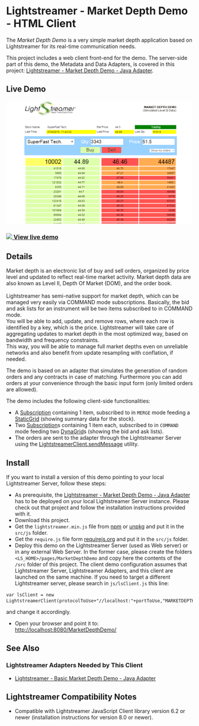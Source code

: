 # Lightstreamer - Market Depth Demo - HTML Client

The *Market Depth Demo* is a very simple market depth application based on Lightstreamer for its real-time communication needs.<br>

This project includes a web client front-end for the demo.
The server-side part of this demo, the Metadata and Data Adapters, is covered in this project: [Lightstreamer - Market Depth Demo - Java Adapter](https://github.com/Lightstreamer/Lightstreamer-example-MarketDepth-adapter-java).

## Live Demo

[![screenshot](screenshot.png)](https://demos.lightstreamer.com/MarketDepthDemo/)

### [![](http://demos.lightstreamer.com/site/img/play.png) View live demo](https://demos.lightstreamer.com/MarketDepthDemo/)

## Details

Market depth is an electronic list of buy and sell orders, organized by price level and updated to reflect real-time market activity. 
Market depth data are also known as Level II, Depth Of Market (DOM), and the order book.<br>
<br>
Lightstreamer has semi-native support for market depth, which can be managed very easily via COMMAND mode subscriptions. Basically, the bid and ask lists for an instrument will be two items subscribed to in COMMAND mode.<br>
You will be able to add, update, and remove rows, where each row is identified by a key, which is the price. Lightstreamer will take care of aggregating updates to market depth in the most optimized way, based on bandwidth and frequency constraints.<br>
This way, you will be able to manage full market depths even on unreliable networks and also benefit from update resampling with conflation, if needed.<br>

The demo is based on an adapter that simulates the generation of random orders and any contracts in case of matching. Furthermore you can add orders at your convenience through the basic input form (only limited orders are allowed).<br>

The demo includes the following client-side functionalities:
* A [Subscription](https://lightstreamer.com/api/ls-web-client/latest/Subscription.html) containing 1 item, subscribed to in `MERGE` mode feeding a [StaticGrid](https://lightstreamer.com/api/ls-web-client/latest/StaticGrid.html) (showing summary data for the stock).
* Two [Subscription](https://lightstreamer.com/api/ls-web-client/latest/Subscription.html)s containing 1 item each, subscribed to in `COMMAND` mode feeding two [DynaGrid](https://lightstreamer.com/api/ls-web-client/latest/DynaGrid.html)s (showing the bid and ask lists).
* The orders are sent to the adapter through the Lightstreamer Server using the [LightstreamerClient.sendMessage](https://lightstreamer.com/api/ls-web-client/latest/LightstreamerClient.html#sendMessage) utility.

## Install

If you want to install a version of this demo pointing to your local Lightstreamer Server, follow these steps:
* As prerequisite, the [Lightstreamer - Market Depth Demo - Java Adapter](https://github.com/Lightstreamer/Lightstreamer-example-MarketDepth-adapter-java) has to be deployed on your local Lightstreamer Server instance. Please check out that project and follow the installation instructions provided with it.
* Download this project.
* Get the `lightstreamer.min.js` file from [npm](https://www.npmjs.com/package/lightstreamer-client-web) or [unpkg](https://unpkg.com/lightstreamer-client-web/lightstreamer.min.js) and put it in the `src/js` folder.
* Get the `require.js` file form [requirejs.org](http://requirejs.org/docs/download.html) and put it in the `src/js` folder.
* Deploy this demo on the Lightstreamer Server (used as Web server) or in any external Web Server. In the former case, please create the folders `<LS_HOME>/pages/MarketDepthDemo` and copy here the contents of the `/src` folder of this project.
The client demo configuration assumes that Lightstreamer Server, Lightstreamer Adapters, and this client are launched on the same machine. If you need to target a different Lightstreamer server, please search in `js/lsClient.js` this line:<BR/> 
```
var lsClient = new LightstreamerClient(protocolToUse+"//localhost:"+portToUse,"MARKETDEPTH");
```
and change it accordingly.
* Open your browser and point it to: [http://localhost:8080/MarketDepthDemo/](http://localhost:8080/MarketDepthDemo/)

## See Also

### Lightstreamer Adapters Needed by This Client

* [Lightstreamer - Basic Market Depth Demo - Java Adapter](https://github.com/Lightstreamer/Lightstreamer-example-MarketDepth-adapter-java)

## Lightstreamer Compatibility Notes

* Compatible with Lightstreamer JavaScript Client library version 6.2 or newer (installation instructions for version 8.0 or newer).
